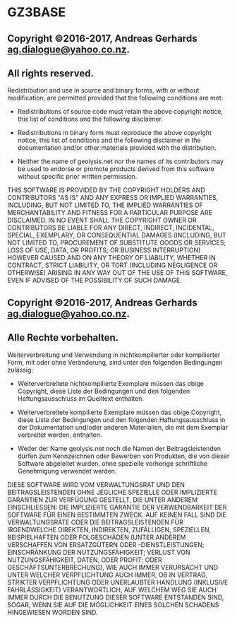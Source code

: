 GZ3BASE
=======

Copyright ©2016-2017, Andreas Gerhards <ag.dialogue@yahoo.co.nz>.
----------------------------------------------------------------
All rights reserved.
--------------------

Redistribution and use in source and binary forms, with or without modification, are permitted 
provided that the following conditions are met:

+ Redistributions of source code must retain the above copyright notice, this list of conditions and 
  the following disclaimer.

+ Redistributions in binary form must reproduce the above copyright notice, this list of conditions 
  and the following disclaimer in the documentation and/or other materials provided with the 
  distribution.

+ Neither the name of geolysis.net nor the names of its contributors may be used to endorse or 
  promote products derived from this software without specific prior written permission.

THIS SOFTWARE IS PROVIDED BY THE COPYRIGHT HOLDERS AND CONTRIBUTORS "AS IS" AND ANY EXPRESS OR 
IMPLIED WARRANTIES, INCLUDING, BUT NOT LIMITED TO, THE IMPLIED WARRANTIES OF MERCHANTABILITY AND 
FITNESS FOR A PARTICULAR PURPOSE ARE DISCLAIMED. IN NO EVENT SHALL THE COPYRIGHT OWNER OR 
CONTRIBUTORS BE LIABLE FOR ANY DIRECT, INDIRECT, INCIDENTAL, SPECIAL, EXEMPLARY, OR CONSEQUENTIAL 
DAMAGES (INCLUDING, BUT NOT LIMITED TO, PROCUREMENT OF SUBSTITUTE GOODS OR SERVICES; LOSS OF USE, 
DATA, OR PROFITS; OR BUSINESS INTERRUPTION) HOWEVER CAUSED AND ON ANY THEORY OF LIABILITY, WHETHER 
IN CONTRACT, STRICT LIABILITY, OR TORT (INCLUDING NEGLIGENCE OR OTHERWISE) ARISING IN ANY WAY OUT OF 
THE USE OF THIS SOFTWARE, EVEN IF ADVISED OF THE POSSIBILITY OF SUCH DAMAGE.


Copyright ©2016-2017, Andreas Gerhards <ag.dialogue@yahoo.co.nz>.
----------------------------------------------------------------
Alle Rechte vorbehalten.
------------------------

Weiterverbreitung und Verwendung in nichtkompilierter oder kompilierter Form, mit oder ohne 
Veränderung, sind unter den folgenden Bedingungen zulässig:

+ Weiterverbreitete nichtkompilierte Exemplare müssen das obige Copyright, diese Liste der 
  Bedingungen und den folgenden Haftungsausschluss im Quelltext enthalten.

+ Weiterverbreitete kompilierte Exemplare müssen das obige Copyright, diese Liste der Bedingungen 
  und den folgenden Haftungsausschluss in der Dokumentation und/oder anderen Materialien, die mit 
  dem Exemplar verbreitet werden, enthalten.

+ Weder der Name geolysis.net noch die Namen der Beitragsleistenden dürfen zum Kennzeichnen oder 
  Bewerben von Produkten, die von dieser Software abgeleitet wurden, ohne spezielle vorherige 
  schriftliche Genehmigung verwendet werden.

DIESE SOFTWARE WIRD VOM VERWALTUNGSRAT UND DEN BEITRAGSLEISTENDEN OHNE JEGLICHE SPEZIELLE ODER 
IMPLIZIERTE GARANTIEN ZUR VERFÜGUNG GESTELLT, DIE UNTER ANDEREM EINSCHLIESSEN: DIE IMPLIZIERTE 
GARANTIE DER VERWENDBARKEIT DER SOFTWARE FÜR EINEN BESTIMMTEN ZWECK. AUF KEINEN FALL SIND DIE 
VERWALTUNGSRÄTE ODER DIE BEITRAGSLEISTENDEN FÜR IRGENDWELCHE DIREKTEN, INDIREKTEN, ZUFÄLLIGEN, 
SPEZIELLEN, BEISPIELHAFTEN ODER FOLGESCHÄDEN (UNTER ANDEREM VERSCHAFFEN VON ERSATZGÜTERN ODER 
-DIENSTLEISTUNGEN; EINSCHRÄNKUNG DER NUTZUNGSFÄHIGKEIT; VERLUST VON NUTZUNGSFÄHIGKEIT, DATEN, ODER 
PROFIT; ODER GESCHÄFTSUNTERBRECHUNG), WIE AUCH IMMER VERURSACHT UND UNTER WELCHER VERPFLICHTUNG 
AUCH IMMER, OB IN VERTRAG, STRIKTER VERPFLICHTUNG ODER UNERLAUBTER HANDLUNG (INKLUSIVE 
FAHRLÄSSIGKEIT) VERANTWORTLICH, AUF WELCHEM WEG SIE AUCH IMMER DURCH DIE BENUTZUNG DIESER SOFTWARE 
ENTSTANDEN SIND, SOGAR, WENN SIE AUF DIE MÖGLICHKEIT EINES SOLCHEN SCHADENS HINGEWIESEN WORDEN SIND.
